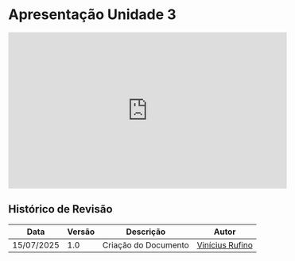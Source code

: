 # Apresentação Unidade 3

<iframe width="560" height="315" src="https://youtu.be/5tGY-Eudyas" title="YouTube video player" frameborder="0" allow="accelerometer; autoplay; clipboard-write; encrypted-media; gyroscope; picture-in-picture; web-share" referrerpolicy="strict-origin-when-cross-origin" allowfullscreen></iframe>

## Histórico de Revisão 

|Data|Versão|Descrição|Autor|
|----|------|---------|-----|
|15/07/2025|1.0|Criação do Documento|[Vinícius Rufino](https://github.com/RufinoVfR)| 